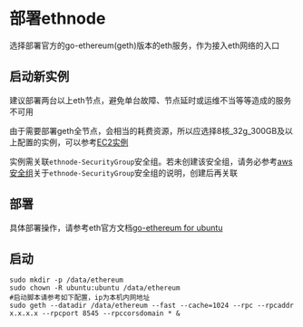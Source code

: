 # 部署ethnode
选择部署官方的go-ethereum(geth)版本的eth服务，作为接入eth网络的入口

## 启动新实例
建议部署两台以上eth节点，避免单台故障、节点延时或运维不当等等造成的服务不可用

由于需要部署geth全节点，会相当的耗费资源，所以应选择8核_32g_300GB及以上配置的实例，可以参考[EC2实例](new_ec2_cn.md)

实例需关联`ethnode-SecurityGroup`安全组。若未创建该安全组，请务必参考[aws安全组](security_group_cn.md)关于`ethnode-SecurityGroup`安全组的说明，创建后再关联

## 部署
具体部署操作，请参考eth官方文档[go-ethereum for ubuntu](https://github.com/ethereum/go-ethereum/wiki/Installation-Instructions-for-Ubuntu)

## 启动
```
sudo mkdir -p /data/ethereum
sudo chown -R ubuntu:ubuntu /data/ethereum
#启动脚本请参考如下配置，ip为本机内网地址
sudo geth --datadir /data/ethereum --fast --cache=1024 --rpc --rpcaddr x.x.x.x --rpcport 8545 --rpccorsdomain * &
```
